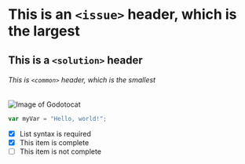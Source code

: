 # This is an `<issue>` header, which is the largest

## This is a `<solution>` header

###### This is  `<common>` header, which is the smallest

![Image of Godotocat](https://octodex.github.com/images/godotocat.png)

``` javascript
var myVar = "Hello, world!";
```

- [x] List syntax is required
- [x] This item is complete
- [ ] This item is not complete
